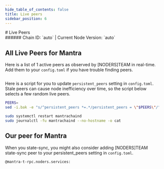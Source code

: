 ```yaml
---
hide_table_of_contents: false
title: Live peers
sidebar_position: 6
---
```


<div class="h1-with-icon icon-mantra">
# Live Peers
</div>
###### Chain ID: `auto` | Current Node Version: `auto`

## All Live Peers for Mantra
Here is a list of 1 active peers as observed by [NODERS]TEAM in real-time. Add them to your `config.toml` if you have trouble finding peers.

```bash

```

Here is a script for you to update `persistent_peers` setting in `config.toml`. Stale peers can cause node inefficiency over time, so the script below selects a few random live peers.

```bash
PEERS=
sed -i.bak -e "s/^persistent_peers *=.*/persistent_peers = \"$PEERS\"/" ~/.mantrachaind/config/config.toml

sudo systemctl restart mantrachaind
sudo journalctl -fu mantrachaind --no-hostname -o cat
```

## Our peer for Mantra
When you state-sync, you might also consider adding [NODERS]TEAM state-sync peer to your persistent_peers setting in `config.toml`.

```bash
@mantra-t-rpc.noders.services:
```